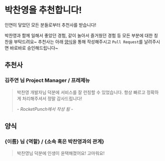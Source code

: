 # 박찬영을 추천합니다!
인연이 닿았던 모든 분들로부터 추천사를 받습니다!

박찬영과 함께 일해서 좋았던 경험, 같이 놀아서 즐거웠던 경험 등 모든 부분에 대한 칭찬을 부탁드려요~ 추천사는 아래 [양식](#양식)을 통해 작성해주시고 ```Pull Request```를 날려주시면 바로바로 승인해드립니다~
## 추천사
### 김주연 님 Project Manager / 프레제뉴
> 박찬영 개발자님 덕분에 서비스를 잘 런칭할 수 있었습니다. 항상 빠르고 정확하게 처리해주셔서 정말 감사드립니다!
> 
> \- *RocketPunch에서 작성 됨* -

## 양식
### {이름} 님 {역할} / {소속 혹은 박찬영과의 관계}
> 박찬영님 덕분에 인생이 윤택해졌어요! 고마워요!